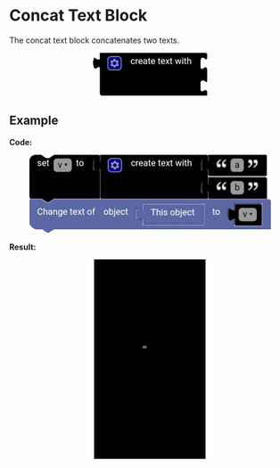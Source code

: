 # Concat Text Block

The concat text block concatenates two texts.

<p align="center">
  <img src="../../../res/images/blocks/text/concat_text/concat_text.png" alt="concat text block">
</p>

## Example

**Code:**

<p align="center">
  <img src="../../../res/images/blocks/text/concat_text/concat_text_example.png" alt="concat text block">
</p>

**Result:**

<p align="center">
  <img src="../../../res/images/blocks/text/concat_text/concat_text_example_result.png" alt="concat text block" width='200vw'>
</p>